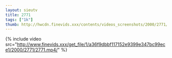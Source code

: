 ```yaml
--- 
layout: sieutv
title: 2771
tags: ["1k"]
thumb: http://hwcdn.finevids.xxx/contents/videos_screenshots/2000/2771/preview.mp4.jpg
---
```

{% include video src="http://www.finevids.xxx/get_file/1/a36f9dbbf117152e9399e347bc99ece1/2000/2771/2771.mp4/" %} 
